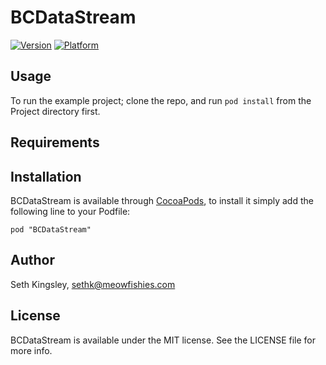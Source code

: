 # BCDataStream

[![Version](http://cocoapod-badges.herokuapp.com/v/BCDataStream/badge.png)](http://cocoadocs.org/docsets/BCDataStream)
[![Platform](http://cocoapod-badges.herokuapp.com/p/BCDataStream/badge.png)](http://cocoadocs.org/docsets/BCDataStream)

## Usage

To run the example project; clone the repo, and run `pod install` from the Project directory first.

## Requirements

## Installation

BCDataStream is available through [CocoaPods](http://cocoapods.org), to install
it simply add the following line to your Podfile:

    pod "BCDataStream"

## Author

Seth Kingsley, sethk@meowfishies.com

## License

BCDataStream is available under the MIT license. See the LICENSE file for more info.

